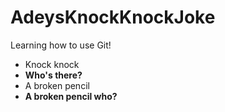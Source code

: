 # AdeysKnockKnockJoke
Learning how to use Git!

- Knock knock
- **Who's there?**
- A broken pencil
- **A broken pencil who?**
